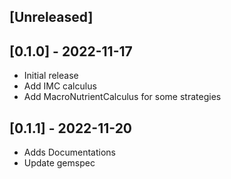 ## [Unreleased]

## [0.1.0] - 2022-11-17

- Initial release
- Add IMC calculus
- Add MacroNutrientCalculus for some strategies

## [0.1.1] - 2022-11-20

- Adds Documentations
- Update gemspec
